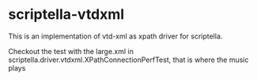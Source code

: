 scriptella-vtdxml
=================

This is an implementation of vtd-xml as xpath driver for scriptella.

Checkout the test with the large.xml in scriptella.driver.vtdxml.XPathConnectionPerfTest, 
that is where the music plays
